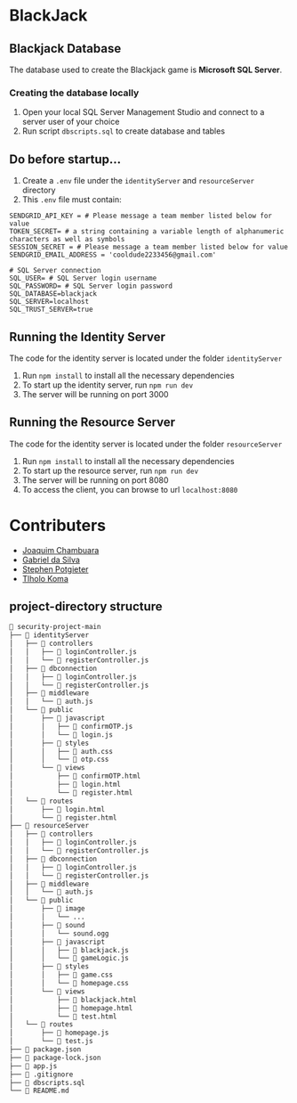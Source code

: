 # BlackJack

## Blackjack Database
The database used to create the Blackjack game is **Microsoft SQL Server**.
### Creating the database locally
1. Open your local SQL Server Management Studio and connect to a server user of your choice
2. Run script `dbscripts.sql` to create database and tables

## Do before startup...
1. Create a `.env` file under the `identityServer` and `resourceServer` directory
2. This `.env` file must contain:
```
SENDGRID_API_KEY = # Please message a team member listed below for value
TOKEN_SECRET= # a string containing a variable length of alphanumeric characters as well as symbols
SESSION_SECRET = # Please message a team member listed below for value
SENDGRID_EMAIL_ADDRESS = 'cooldude2233456@gmail.com'

# SQL Server connection
SQL_USER= # SQL Server login username
SQL_PASSWORD= # SQL Server login password
SQL_DATABASE=blackjack
SQL_SERVER=localhost
SQL_TRUST_SERVER=true
```

## Running the Identity Server
The code for the identity server is located under the folder `identityServer`
1. Run `npm install` to install all the necessary dependencies
2. To start up the identity server, run `npm run dev`
3. The server will be running on port 3000

## Running the Resource Server
The code for the identity server is located under the folder `resourceServer`
1. Run `npm install` to install all the necessary dependencies
2. To start up the resource server, run `npm run dev`
3. The server will be running on port 8080
4. To access the client, you can browse to url `localhost:8080`

# Contributers
* [Joaquim Chambuara](https://github.com/Joaquim-Chambuara)
* [Gabriel da Silva](https://github.com/gabriel-dasilva)
* [Stephen Potgieter](https://github.com/stephenlpx)
* [Tlholo Koma](https://github.com/Tlholo-Koma)

## project-directory structure
```bash
🌳 security-project-main
├── 📂 identityServer
│   ├── 📂 controllers
│   │   ├── 📄 loginController.js
│   │   └── 📄 registerController.js
│   ├── 📂 dbconnection
│   │   ├── 📄 loginController.js
│   │   └── 📄 registerController.js
│   ├── 📂 middleware
│   │   └── 📄 auth.js
│   └── 📂 public
│       ├── 📂 javascript
│       │   ├── 📄 confirmOTP.js
│       │   └── 📄 login.js
│       ├── 📂 styles
│       │   ├── 📄 auth.css
│       │   └── 📄 otp.css
│       └── 📂 views
│           ├── 📄 confirmOTP.html
│           ├── 📄 login.html
│           └── 📄 register.html
│   └── 📂 routes
│       ├── 📄 login.html
│       └── 📄 register.html
├── 📂 resourceServer
│   ├── 📂 controllers
│   │   ├── 📄 loginController.js
│   │   └── 📄 registerController.js
│   ├── 📂 dbconnection
│   │   ├── 📄 loginController.js
│   │   └── 📄 registerController.js
│   ├── 📂 middleware
│   │   └── 📄 auth.js
│   └── 📂 public
│       ├── 📂 image
│       │   └── ...
│       ├── 📂 sound
│       │   └── sound.ogg
│       ├── 📂 javascript
│       │   ├── 📄 blackjack.js
│       │   └── 📄 gameLogic.js
│       ├── 📂 styles
│       │   ├── 📄 game.css
│       │   └── 📄 homepage.css
│       └── 📂 views
│           ├── 📄 blackjack.html
│           ├── 📄 homepage.html
│           └── 📄 test.html
│   └── 📂 routes
│       ├── 📄 homepage.js
│       └── 📄 test.js
├── 📄 package.json
├── 📄 package-lock.json
├── 📄 app.js
├── 📄 .gitignore
├── 📄 dbscripts.sql
└── 📄 README.md

